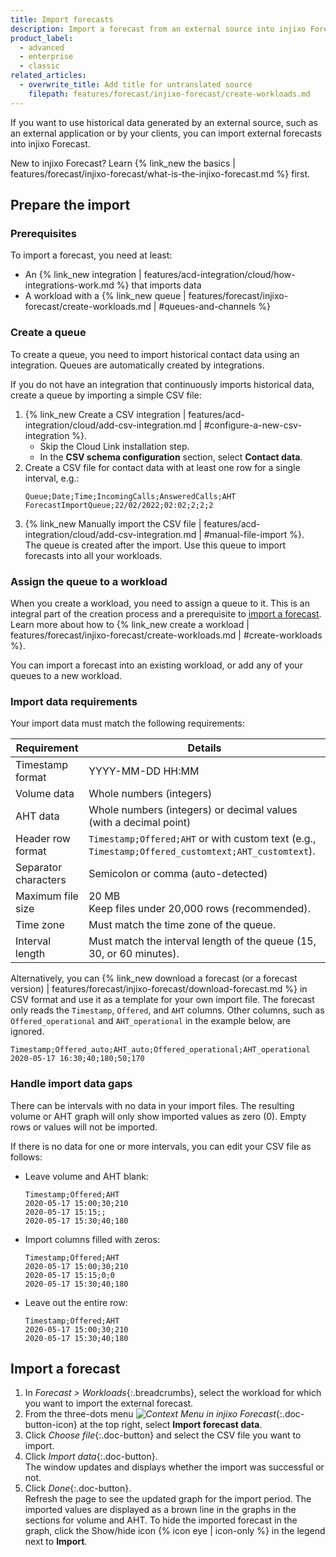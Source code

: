 ```yaml
---
title: Import forecasts
description: Import a forecast from an external source into injixo Forecast.
product_label:
  - advanced
  - enterprise
  - classic
related_articles:
  - overwrite_title: Add title for untranslated source
    filepath: features/forecast/injixo-forecast/create-workloads.md
---
```


If you want to use historical data generated by an external source, such as an external application or by your clients, you can import external forecasts into injixo Forecast.

New to injixo Forecast? Learn {% link_new the basics | features/forecast/injixo-forecast/what-is-the-injixo-forecast.md %} first.

## Prepare the import

### Prerequisites

To import a forecast, you need at least:

- An {% link_new integration | features/acd-integration/cloud/how-integrations-work.md %} that imports data
- A workload with a {% link_new queue | features/forecast/injixo-forecast/create-workloads.md | #queues-and-channels %}
 
### Create a queue

To create a queue, you need to import historical contact data using an integration. Queues are automatically created by integrations.

If you do not have an integration that continuously imports historical data, create a queue by importing a simple CSV file:

1. {% link_new Create a CSV integration | features/acd-integration/cloud/add-csv-integration.md | #configure-a-new-csv-integration %}.
   - Skip the Cloud Link installation step.
   - In the **CSV schema configuration** section, select **Contact data**.
2. Create a CSV file for contact data with at least one row for a single interval, e.g.:
   ```
   Queue;Date;Time;IncomingCalls;AnsweredCalls;AHT
   ForecastImportQueue;22/02/2022;02:02;2;2;2
   ```
3. {% link_new Manually import the CSV file | features/acd-integration/cloud/add-csv-integration.md | #manual-file-import %}.  
   The queue is created after the import.
   Use this queue to import forecasts into all your workloads.

### Assign the queue to a workload

When you create a workload, you need to assign a queue to it. This is an integral part of the creation process and a prerequisite to [import a forecast](#import-a-forecast). Learn more about how to {% link_new create a workload | features/forecast/injixo-forecast/create-workloads.md | #create-workloads %}.

You can import a forecast into an existing workload, or add any of your queues to a new workload.

### Import data requirements

Your import data must match the following requirements:

| Requirement                          | Details                                                                                                                            |
| ------------------------------------ | ---------------------------------------------------------------------------------------------------------------------------------- |
| Timestamp format                     | YYYY-MM-DD HH:MM                                                                                                                   |
| Volume data                          | Whole numbers (integers)                                                                                                           |
| AHT data                             | Whole numbers (integers) or decimal values (with a decimal point)                                                                  |
| Header row format                   | `Timestamp;Offered;AHT` or with custom text (e.g., `Timestamp;Offered_customtext;AHT_customtext`).                                 |
| Separator characters                 | Semicolon or comma (auto-detected)                                                                                                 |
| Maximum file size                    | 20 MB<br>Keep files under 20,000&nbsp;rows (recommended).                                                                         |
| Time zone                            | Must match the time zone of the queue.                                                                                             |
| Interval length                      | Must match the interval length of the queue (15, 30, or 60 minutes).                                                               |


Alternatively, you can {% link_new download a forecast (or a forecast version) | features/forecast/injixo-forecast/download-forecast.md %} in CSV format and use it as a template for your own import file. The forecast only reads the `Timestamp`, `Offered`, and `AHT` columns. Other columns, such as `Offered_operational` and `AHT_operational` in the example below, are ignored.

```
Timestamp;Offered_auto;AHT_auto;Offered_operational;AHT_operational
2020-05-17 16:30;40;180;50;170
```

### Handle import data gaps

There can be intervals with no data in your import files. The resulting volume or AHT graph will only show imported values as zero (0). Empty rows or values will not be imported.

If there is no data for one or more intervals, you can edit your CSV file as follows:

- Leave volume and AHT blank:

  ```
  Timestamp;Offered;AHT
  2020-05-17 15:00;30;210
  2020-05-17 15:15;;
  2020-05-17 15:30;40;180
  ```

- Import columns filled with zeros:

  ```
  Timestamp;Offered;AHT
  2020-05-17 15:00;30;210
  2020-05-17 15:15;0;0
  2020-05-17 15:30;40;180
  ```

- Leave out the entire row:

  ```
  Timestamp;Offered;AHT
  2020-05-17 15:00;30;210
  2020-05-17 15:30;40;180
  ```

## Import a forecast

1. In _Forecast > Workloads_{:.breadcrumbs}, select the workload for which you want to import the external forecast.
2. From the three-dots menu _![Context Menu in injixo Forecast](/assets/img/common/forecast/context-menu.svg)_{:.doc-button-icon} at the top right, select **Import forecast data**.
3. Click _Choose file_{:.doc-button} and select the CSV file you want to import.
4. Click _Import data_{:.doc-button}.<br>
   The window updates and displays whether the import was successful or not.
5. Click _Done_{:.doc-button}.<br>
Refresh the page to see the updated graph for the import period. The imported values are displayed as a brown line in the graphs in the sections for volume and AHT.
   To hide the imported forecast in the graph, click the Show/hide icon {% icon eye | icon-only %} in the legend next to **Import**.
